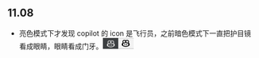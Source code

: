## 11.08

- 亮色模式下才发现 copilot 的 icon 是飞行员，之前暗色模式下一直把护目镜看成眼睛，眼睛看成门牙。![dark](./img/copilot-dark.png)![dark](./img/copilot-light.png)
